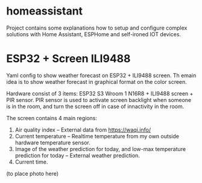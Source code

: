 # homeassistant
Project contains some explanations how to setup and configure complex solutions with Home Assistant, ESPHome and self-ironed IOT devices.

# ESP32 + Screen ILI9488

Yaml config to show weather forecast on ESP32 + ILI9488 screen. 
Th emain idea is to show weather forecast in graphical format on the color screen. 

Hardware consist of 3 items: ESP32 S3 Wroom 1 N16R8 + ILI9488 screen + PIR sensor. 
PIR sensor is used to activate screen backlight when someone is in the room, and turn the screen off in case of innactivity in the room. 

The screen contains 4 main regions:
1) Air quality index – External data from https://waqi.info/ 
2) Current temperature – Realtime temperature from my own outside hardware temperature sensor.
3) Image of the weather prediction for today, and low-max temperature prediction for today – External weather prediction.
4) Current time.

(to place photo here)
